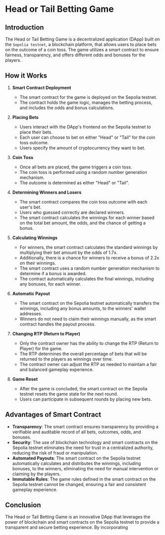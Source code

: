 # Head or Tail Betting Game

## Introduction

The Head or Tail Betting Game is a decentralized application (DApp) built on the `Sepolia testnet`, a blockchain platform, that allows users to place bets on the outcome of a coin toss. The game utilizes a smart contract to ensure fairness, transparency, and offers different odds and bonuses for the players.

## How it Works

1. **Smart Contract Deployment**

   - The smart contract for the game is deployed on the Sepolia testnet.
   - The contract holds the game logic, manages the betting process, and includes the odds and bonus calculations.

2. **Placing Bets**

   - Users interact with the DApp's frontend on the Sepolia testnet to place their bets.
   - Each user can choose to bet on either "Head" or "Tail" for the coin toss outcome.
   - Users specify the amount of cryptocurrency they want to bet.

3. **Coin Toss**

   - Once all bets are placed, the game triggers a coin toss.
   - The coin toss is performed using a random number generation mechanism.
   - The outcome is determined as either "Head" or "Tail".

4. **Determining Winners and Losers**

   - The smart contract compares the coin toss outcome with each user's bet.
   - Users who guessed correctly are declared winners.
   - The smart contract calculates the winnings for each winner based on the total bet amount, the odds, and the chance of getting a bonus.

5. **Calculating Winnings**

   - For winners, the smart contract calculates the standard winnings by multiplying their bet amount by the odds of 1.7x.
   - Additionally, there is a chance for winners to receive a bonus of 2.2x on their winnings.
   - The smart contract uses a random number generation mechanism to determine if a bonus is awarded.
   - The contract automatically calculates the final winnings, including any bonuses, for each winner.

6. **Automatic Payout**

   - The smart contract on the Sepolia testnet automatically transfers the winnings, including any bonus amounts, to the winners' wallet addresses.
   - Winners do not need to claim their winnings manually, as the smart contract handles the payout process.

7. **Changing RTP (Return to Player)**

   - Only the contract owner has the ability to change the RTP (Return to Player) for the game.
   - The RTP determines the overall percentage of bets that will be returned to the players as winnings over time.
   - The contract owner can adjust the RTP as needed to maintain a fair and balanced gameplay experience.

8. **Game Reset**

   - After the game is concluded, the smart contract on the Sepolia testnet resets the game state for the next round.
   - Users can participate in subsequent rounds by placing new bets.

## Advantages of Smart Contract

- **Transparency**: The smart contract ensures transparency by providing a verifiable and auditable record of all bets, outcomes, odds, and bonuses.
- **Security**: The use of blockchain technology and smart contracts on the Sepolia testnet eliminates the need for trust in a centralized authority, reducing the risk of fraud or manipulation.
- **Automated Payouts**: The smart contract on the Sepolia testnet automatically calculates and distributes the winnings, including bonuses, to the winners, eliminating the need for manual intervention or claiming by the players.
- **Immutable Rules**: The game rules defined in the smart contract on the Sepolia testnet cannot be changed, ensuring a fair and consistent gameplay experience.

## Conclusion

The Head or Tail Betting Game is an innovative DApp that leverages the power of blockchain and smart contracts on the Sepolia testnet to provide a transparent and secure betting experience. By incorporating
